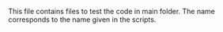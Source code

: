 This file contains files to test the code in main folder. The name corresponds to the name given in the scripts.

